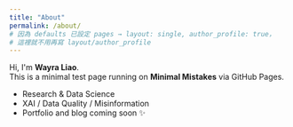 ```yaml
---
title: "About"
permalink: /about/
# 因為 defaults 已設定 pages → layout: single, author_profile: true，
# 這裡就不用再寫 layout/author_profile
---
```


Hi, I'm **Wayra Liao**.  
This is a minimal test page running on **Minimal Mistakes** via GitHub Pages.

- Research & Data Science
- XAI / Data Quality / Misinformation
- Portfolio and blog coming soon ✨
